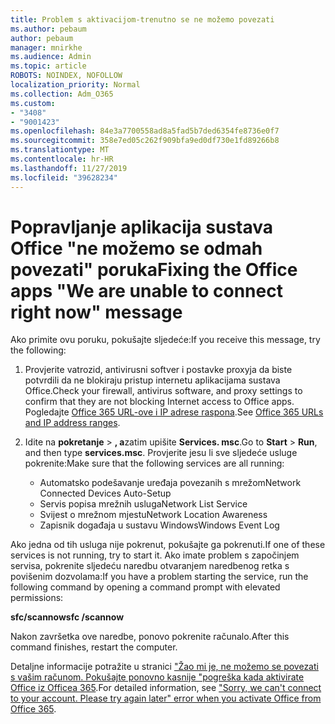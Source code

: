 ```yaml
---
title: Problem s aktivacijom-trenutno se ne možemo povezati
ms.author: pebaum
author: pebaum
manager: mnirkhe
ms.audience: Admin
ms.topic: article
ROBOTS: NOINDEX, NOFOLLOW
localization_priority: Normal
ms.collection: Adm_O365
ms.custom:
- "3408"
- "9001423"
ms.openlocfilehash: 84e3a7700558ad8a5fad5b7ded6354fe8736e0f7
ms.sourcegitcommit: 358e7ed05c262f909bfa9ed0df730e1fd89266b8
ms.translationtype: MT
ms.contentlocale: hr-HR
ms.lasthandoff: 11/27/2019
ms.locfileid: "39628234"
---
```

# <a name="fixing-the-office-apps-we-are-unable-to-connect-right-now-message"></a><span data-ttu-id="59ca3-102">Popravljanje aplikacija sustava Office "ne možemo se odmah povezati" poruka</span><span class="sxs-lookup"><span data-stu-id="59ca3-102">Fixing the Office apps "We are unable to connect right now" message</span></span>

<span data-ttu-id="59ca3-103">Ako primite ovu poruku, pokušajte sljedeće:</span><span class="sxs-lookup"><span data-stu-id="59ca3-103">If you receive this message, try the following:</span></span>

1. <span data-ttu-id="59ca3-104">Provjerite vatrozid, antivirusni softver i postavke proxyja da biste potvrdili da ne blokiraju pristup internetu aplikacijama sustava Office.</span><span class="sxs-lookup"><span data-stu-id="59ca3-104">Check your firewall, antivirus software, and proxy settings to confirm that they are not blocking Internet access to Office apps.</span></span> <span data-ttu-id="59ca3-105">Pogledajte [Office 365 URL-ove i IP adrese raspona](https://docs.microsoft.com/office365/enterprise/urls-and-ip-address-ranges).</span><span class="sxs-lookup"><span data-stu-id="59ca3-105">See [Office 365 URLs and IP address ranges](https://docs.microsoft.com/office365/enterprise/urls-and-ip-address-ranges).</span></span>

2. <span data-ttu-id="59ca3-106">Idite na **pokretanje** > **, a**zatim upišite **Services. msc**.</span><span class="sxs-lookup"><span data-stu-id="59ca3-106">Go to **Start** > **Run**, and then type **services.msc**.</span></span> <span data-ttu-id="59ca3-107">Provjerite jesu li sve sljedeće usluge pokrenite:</span><span class="sxs-lookup"><span data-stu-id="59ca3-107">Make sure that the following services are all running:</span></span>
    - <span data-ttu-id="59ca3-108">Automatsko podešavanje uređaja povezanih s mrežom</span><span class="sxs-lookup"><span data-stu-id="59ca3-108">Network Connected Devices Auto-Setup</span></span>
    - <span data-ttu-id="59ca3-109">Servis popisa mrežnih usluga</span><span class="sxs-lookup"><span data-stu-id="59ca3-109">Network List Service</span></span>
    - <span data-ttu-id="59ca3-110">Svijest o mrežnom mjestu</span><span class="sxs-lookup"><span data-stu-id="59ca3-110">Network Location Awareness</span></span>
    - <span data-ttu-id="59ca3-111">Zapisnik događaja u sustavu Windows</span><span class="sxs-lookup"><span data-stu-id="59ca3-111">Windows Event Log</span></span>

<span data-ttu-id="59ca3-112">Ako jedna od tih usluga nije pokrenut, pokušajte ga pokrenuti.</span><span class="sxs-lookup"><span data-stu-id="59ca3-112">If one of these services is not running, try to start it.</span></span> <span data-ttu-id="59ca3-113">Ako imate problem s započinjem servisa, pokrenite sljedeću naredbu otvaranjem naredbenog retka s povišenim dozvolama:</span><span class="sxs-lookup"><span data-stu-id="59ca3-113">If you have a problem starting the service, run the following command by opening a command prompt with elevated permissions:</span></span>

<span data-ttu-id="59ca3-114">**sfc/scannow**</span><span class="sxs-lookup"><span data-stu-id="59ca3-114">**sfc /scannow**</span></span>

<span data-ttu-id="59ca3-115">Nakon završetka ove naredbe, ponovo pokrenite računalo.</span><span class="sxs-lookup"><span data-stu-id="59ca3-115">After this command finishes, restart the computer.</span></span>

<span data-ttu-id="59ca3-116">Detaljne informacije potražite u stranici ["Žao mi je, ne možemo se povezati s vašim računom. Pokušajte ponovno kasnije "pogreška kada aktivirate Office iz Officea 365](https://docs.microsoft.com/office/troubleshoot/activation-installation/issue-when-activate-office-from-office-365).</span><span class="sxs-lookup"><span data-stu-id="59ca3-116">For detailed information, see ["Sorry, we can't connect to your account. Please try again later" error when you activate Office from Office 365](https://docs.microsoft.com/office/troubleshoot/activation-installation/issue-when-activate-office-from-office-365).</span></span>
